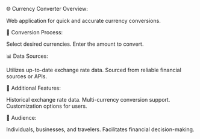 🌐 Currency Converter Overview:

Web application for quick and accurate currency conversions.

💱 Conversion Process:

Select desired currencies.
Enter the amount to convert.

📊 Data Sources:

Utilizes up-to-date exchange rate data.
Sourced from reliable financial sources or APIs.

🔧 Additional Features:

Historical exchange rate data.
Multi-currency conversion support.
Customization options for users.

👥 Audience:

Individuals, businesses, and travelers.
Facilitates financial decision-making.
